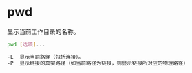 # pwd

显示当前工作目录的名称。

```bash
pwd	[选项]...

-L	显示当前路径（包括连接）。
-P	显示链接的真实路径（如当前路径为链接，则显示链接所对应的物理路径）
```

